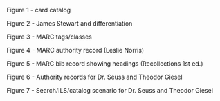 Figure 1 - card catalog

Figure 2 - James Stewart and differentiation

Figure 3 - MARC tags/classes

Figure 4 - MARC authority record (Leslie Norris)

Figure 5 - MARC bib record showing headings (Recollections 1st ed.)

Figure 6  - Authority records for Dr. Seuss and Theodor Giesel

Figure 7  - Search/ILS/catalog scenario for Dr. Seuss and Theodor Giesel